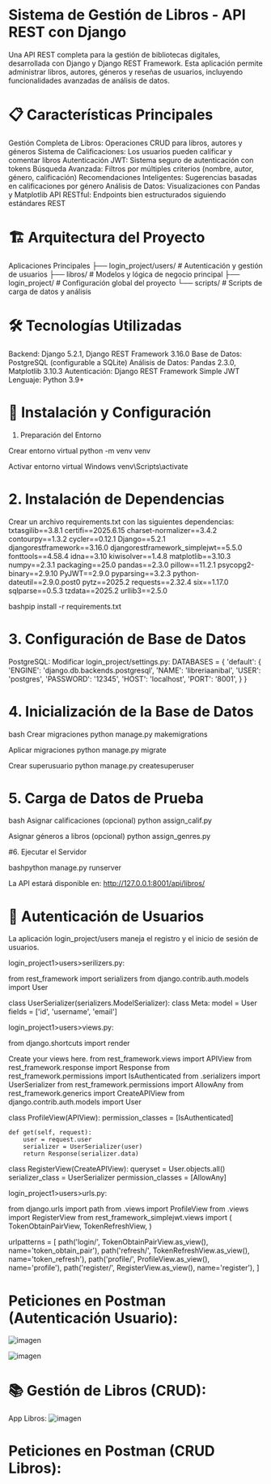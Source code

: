 # Sistema de Gestión de Libros - API REST con Django

Una API REST completa para la gestión de bibliotecas digitales, desarrollada con Django y Django REST Framework. Esta aplicación permite administrar libros, autores, géneros y reseñas de usuarios, incluyendo funcionalidades avanzadas de análisis de datos.

# 📋 Características Principales

Gestión Completa de Libros: Operaciones CRUD para libros, autores y géneros
Sistema de Calificaciones: Los usuarios pueden calificar y comentar libros
Autenticación JWT: Sistema seguro de autenticación con tokens
Búsqueda Avanzada: Filtros por múltiples criterios (nombre, autor, género, calificación)
Recomendaciones Inteligentes: Sugerencias basadas en calificaciones por género
Análisis de Datos: Visualizaciones con Pandas y Matplotlib
API RESTful: Endpoints bien estructurados siguiendo estándares REST

# 🏗️ Arquitectura del Proyecto

Aplicaciones Principales
├── login_project/users/      # Autenticación y gestión de usuarios
├── libros/                   # Modelos y lógica de negocio principal
├── login_project/            # Configuración global del proyecto
└── scripts/                  # Scripts de carga de datos y análisis

# 🛠️ Tecnologías Utilizadas

Backend: Django 5.2.1, Django REST Framework 3.16.0
Base de Datos: PostgreSQL (configurable a SQLite)
Análisis de Datos: Pandas 2.3.0, Matplotlib 3.10.3
Autenticación: Django REST Framework Simple JWT
Lenguaje: Python 3.9+

# 🚀 Instalación y Configuración

1. Preparación del Entorno
   
Crear entorno virtual
python -m venv venv

Activar entorno virtual
Windows
venv\Scripts\activate

# 2. Instalación de Dependencias
   
Crear un archivo requirements.txt con las siguientes dependencias:
txtasgilib==3.8.1
certifi==2025.6.15
charset-normalizer==3.4.2
contourpy==1.3.2
cycler==0.12.1
Django==5.2.1
djangorestframework==3.16.0
djangorestframework_simplejwt==5.5.0
fonttools==4.58.4
idna==3.10
kiwisolver==1.4.8
matplotlib==3.10.3
numpy==2.3.1
packaging==25.0
pandas==2.3.0
pillow==11.2.1
psycopg2-binary==2.9.10
PyJWT==2.9.0
pyparsing==3.2.3
python-dateutil==2.9.0.post0
pytz==2025.2
requests==2.32.4
six==1.17.0
sqlparse==0.5.3
tzdata==2025.2
urllib3==2.5.0  

bashpip install -r requirements.txt

# 3. Configuración de Base de Datos

PostgreSQL:
Modificar login_project/settings.py:
DATABASES = {
    'default': {
        'ENGINE': 'django.db.backends.postgresql',
        'NAME': 'libreriaanibal',
        'USER': 'postgres',
        'PASSWORD': '12345',
        'HOST': 'localhost',
        'PORT': '8001', 
    }
}

# 4. Inicialización de la Base de Datos

bash
Crear migraciones
python manage.py makemigrations

Aplicar migraciones
python manage.py migrate

Crear superusuario
python manage.py createsuperuser

# 5. Carga de Datos de Prueba
   
bash
Asignar calificaciones (opcional)
python assign_calif.py

Asignar géneros a libros (opcional)
python assign_genres.py

#6. Ejecutar el Servidor
   
bashpython manage.py runserver

La API estará disponible en: http://127.0.0.1:8001/api/libros/

# 🔐 Autenticación de Usuarios
La aplicación login_project/users maneja el registro y el inicio de sesión de usuarios.

login_project1>users>serilizers.py:

from rest_framework import serializers
from django.contrib.auth.models import User

class UserSerializer(serializers.ModelSerializer):
    class Meta:
        model = User
        fields = ['id', 'username', 'email']


login_project1>users>views.py:

from django.shortcuts import render

Create your views here.
from rest_framework.views import APIView
from rest_framework.response import Response
from rest_framework.permissions import IsAuthenticated
from .serializers import UserSerializer
from rest_framework.permissions import AllowAny
from rest_framework.generics import CreateAPIView
from django.contrib.auth.models import User

class ProfileView(APIView):
    permission_classes = [IsAuthenticated]

    def get(self, request):
        user = request.user
        serializer = UserSerializer(user)
        return Response(serializer.data)

class RegisterView(CreateAPIView):
    queryset = User.objects.all()
    serializer_class = UserSerializer
    permission_classes = [AllowAny]

login_project1>users>urls.py:

from django.urls import path
from .views import ProfileView
from .views import RegisterView
from rest_framework_simplejwt.views import (
    TokenObtainPairView,
    TokenRefreshView,
)

urlpatterns = [
    path('login/', TokenObtainPairView.as_view(), name='token_obtain_pair'),
    path('refresh/', TokenRefreshView.as_view(), name='token_refresh'),
    path('profile/', ProfileView.as_view(), name='profile'),
    path('register/', RegisterView.as_view(), name='register'),
]

# Peticiones en Postman (Autenticación Usuario):
![imagen](https://github.com/user-attachments/assets/b02ef1d3-812f-4f98-a9a1-c7f63abccd06)

![imagen](https://github.com/user-attachments/assets/88f2bb4e-2794-44c8-be5c-41119d9cdf1f)

# 📚 Gestión de Libros (CRUD):
App Libros:
![imagen](https://github.com/user-attachments/assets/63d7b03c-85c9-47bb-920e-9f94549584d0)

# Peticiones en Postman (CRUD Libros):

























